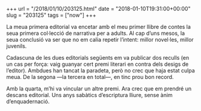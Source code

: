 +++
url = "/2018/01/10/203125.html"
date = "2018-01-10T19:31:00+00:00"
slug = "203125"
tags = ["now"]
+++

La meua primera editorial va encetar amb el meu primer llibre de contes la seua primera col·lecció de narrativa per a adults. Al cap d’uns mesos, la seua conclusió va ser que no em calia repetir l’intent: millor novel·les, millor juvenils.

Cadascuna de les dues editorials següents em va publicar dos reculls (en un cas per força: vaig guanyar cert premi literari en contra dels desigs de l’editor). Ambdues han tancat la paradeta, però no crec que haja estat culpa meua. De la segona —la tercera en total—, en tinc prou bon record.

Amb la quarta, m’hi va vincular un altre premi. Ara crec que em prendré un descans editorial. Uns anys sabàtics d’escriptura lliure, sense ànim d’enquadernació.
